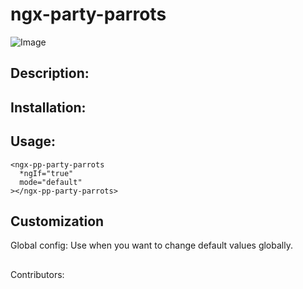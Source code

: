 # ngx-party-parrots
![Image](https://emojis.slackmojis.com/emojis/images/1471119457/987/parrot.gif?1471119457)
## Description:

## Installation:

## Usage:
```
<ngx-pp-party-parrots
  *ngIf="true"
  mode="default"
></ngx-pp-party-parrots>
```
## Customization
Global config: Use when you want to change default values globally.

##
Contributors:
